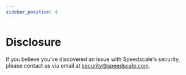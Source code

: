 ```yaml
---
sidebar_position: 4
---
```


# Disclosure

If you believe you've discovered an issue with Speedscale's security, please contact us via email at security@speedscale.com. 